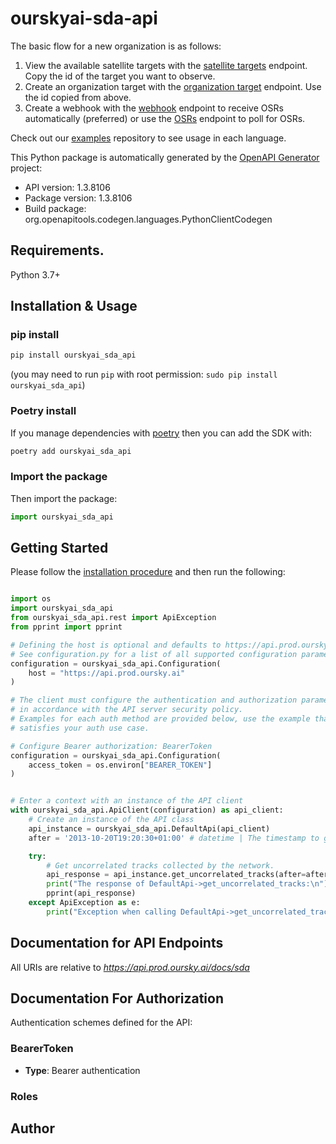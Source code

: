 # ourskyai-sda-api
The basic flow for a new organization is as follows:
1. View the available satellite targets with the [satellite targets](#tag/satellite-targets/GET/v1/satellite-targets) endpoint. Copy the id of the target you want to observe.
2. Create an organization target with the [organization target](#tag/organization-targets/GET/v1/organization-targets) endpoint. Use the id copied from above.
3. Create a webhook with the [webhook](#tag/webhooks/POST/v1/communications/webhook) endpoint to receive OSRs automatically (preferred) or use the [OSRs](#tag/observation-sequence-results/GET/v1/observation-sequence-results) endpoint to poll for OSRs.

Check out our [examples](https://github.com/ourskyai/oursky-examples) repository to see usage in each language.

This Python package is automatically generated by the [OpenAPI Generator](https://openapi-generator.tech) project:

- API version: 1.3.8106
- Package version: 1.3.8106
- Build package: org.openapitools.codegen.languages.PythonClientCodegen

## Requirements.

Python 3.7+

## Installation & Usage
### pip install

```sh
pip install ourskyai_sda_api
```
(you may need to run `pip` with root permission: `sudo pip install ourskyai_sda_api`)

### Poetry install
If you manage dependencies with [poetry](https://python-poetry.org/) then you can add the SDK with:

```sh
poetry add ourskyai_sda_api
```

### Import the package

Then import the package:
```python
import ourskyai_sda_api
```

## Getting Started

Please follow the [installation procedure](#installation--usage) and then run the following:

```python

import os
import ourskyai_sda_api
from ourskyai_sda_api.rest import ApiException
from pprint import pprint

# Defining the host is optional and defaults to https://api.prod.oursky.ai
# See configuration.py for a list of all supported configuration parameters.
configuration = ourskyai_sda_api.Configuration(
    host = "https://api.prod.oursky.ai"
)

# The client must configure the authentication and authorization parameters
# in accordance with the API server security policy.
# Examples for each auth method are provided below, use the example that
# satisfies your auth use case.

# Configure Bearer authorization: BearerToken
configuration = ourskyai_sda_api.Configuration(
    access_token = os.environ["BEARER_TOKEN"]
)


# Enter a context with an instance of the API client
with ourskyai_sda_api.ApiClient(configuration) as api_client:
    # Create an instance of the API class
    api_instance = ourskyai_sda_api.DefaultApi(api_client)
    after = '2013-10-20T19:20:30+01:00' # datetime | The timestamp to get the next page of results. Defaults to the 1 day prior to the current UTC time. (optional)

    try:
        # Get uncorrelated tracks collected by the network.
        api_response = api_instance.get_uncorrelated_tracks(after=after)
        print("The response of DefaultApi->get_uncorrelated_tracks:\n")
        pprint(api_response)
    except ApiException as e:
        print("Exception when calling DefaultApi->get_uncorrelated_tracks: %s\n" % e)

```

## Documentation for API Endpoints

All URIs are relative to *https://api.prod.oursky.ai/docs/sda*

<a id="documentation-for-authorization"></a>
## Documentation For Authorization


Authentication schemes defined for the API:
<a id="BearerToken"></a>
### BearerToken

- **Type**: Bearer authentication

<a id="Roles"></a>
### Roles



## Author


